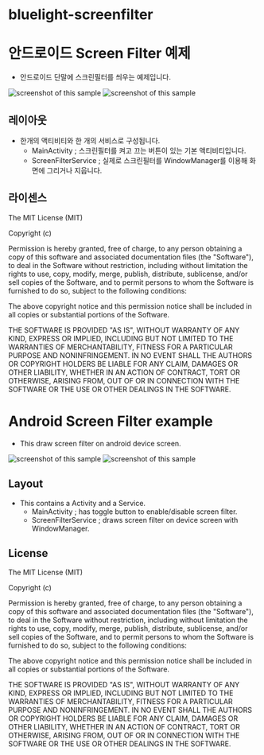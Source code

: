 bluelight-screenfilter
======================

# 안드로이드 Screen Filter 예제 #
* 안드로이드 단말에 스크린필터를 씌우는 예제입니다.

<img src="http://sunphiz.me/wp/wp-content/uploads/2013/08/device-2014-10-15-141315.png" alt="screenshot of this sample"/>
<img src="http://sunphiz.me/wp/wp-content/uploads/2013/08/device-2014-10-15-141335.png" alt="screenshot of this sample"/>

## 레이아웃 ##
* 한개의 액티비티와 한 개의 서비스로 구성됩니다.
  * MainActivity ; 스크린필터를 켜고 끄는 버튼이 있는 기본 액티비티입니다.
  * ScreenFilterService ; 실제로 스크린필터를 WindowManager를 이용해 화면에 그리거나 지웁니다.

## 라이센스 ##
The MIT License (MIT)

Copyright (c) <year> <copyright holders>

Permission is hereby granted, free of charge, to any person obtaining a copy
of this software and associated documentation files (the "Software"), to deal
in the Software without restriction, including without limitation the rights
to use, copy, modify, merge, publish, distribute, sublicense, and/or sell
copies of the Software, and to permit persons to whom the Software is
furnished to do so, subject to the following conditions:

The above copyright notice and this permission notice shall be included in
all copies or substantial portions of the Software.

THE SOFTWARE IS PROVIDED "AS IS", WITHOUT WARRANTY OF ANY KIND, EXPRESS OR
IMPLIED, INCLUDING BUT NOT LIMITED TO THE WARRANTIES OF MERCHANTABILITY,
FITNESS FOR A PARTICULAR PURPOSE AND NONINFRINGEMENT. IN NO EVENT SHALL THE
AUTHORS OR COPYRIGHT HOLDERS BE LIABLE FOR ANY CLAIM, DAMAGES OR OTHER
LIABILITY, WHETHER IN AN ACTION OF CONTRACT, TORT OR OTHERWISE, ARISING FROM,
OUT OF OR IN CONNECTION WITH THE SOFTWARE OR THE USE OR OTHER DEALINGS IN
THE SOFTWARE.


# Android Screen Filter example #
* This draw screen filter on android device screen.

<img src="http://sunphiz.me/wp/wp-content/uploads/2013/08/device-2014-10-15-141315.png" alt="screenshot of this sample"/>
<img src="http://sunphiz.me/wp/wp-content/uploads/2013/08/device-2014-10-15-141335.png" alt="screenshot of this sample"/>

## Layout ##
* This contains a Activity and a Service.
  * MainActivity ; has toggle button to enable/disable screen filter.
  * ScreenFilterService ; draws screen filter on device screen with WindowManager.

## License ##
The MIT License (MIT)

Copyright (c) <year> <copyright holders>

Permission is hereby granted, free of charge, to any person obtaining a copy
of this software and associated documentation files (the "Software"), to deal
in the Software without restriction, including without limitation the rights
to use, copy, modify, merge, publish, distribute, sublicense, and/or sell
copies of the Software, and to permit persons to whom the Software is
furnished to do so, subject to the following conditions:

The above copyright notice and this permission notice shall be included in
all copies or substantial portions of the Software.

THE SOFTWARE IS PROVIDED "AS IS", WITHOUT WARRANTY OF ANY KIND, EXPRESS OR
IMPLIED, INCLUDING BUT NOT LIMITED TO THE WARRANTIES OF MERCHANTABILITY,
FITNESS FOR A PARTICULAR PURPOSE AND NONINFRINGEMENT. IN NO EVENT SHALL THE
AUTHORS OR COPYRIGHT HOLDERS BE LIABLE FOR ANY CLAIM, DAMAGES OR OTHER
LIABILITY, WHETHER IN AN ACTION OF CONTRACT, TORT OR OTHERWISE, ARISING FROM,
OUT OF OR IN CONNECTION WITH THE SOFTWARE OR THE USE OR OTHER DEALINGS IN
THE SOFTWARE.
